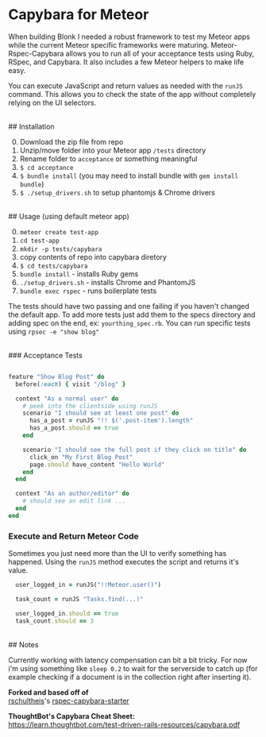 # Capybara for Meteor

When building Blonk I needed a robust framework to test my Meteor apps while the current Meteor specific frameworks were maturing. Meteor-Rspec-Capybara allows you to run all of your acceptance tests using Ruby, RSpec, and Capybara. It also includes a few Meteor helpers to make life easy.

You can execute JavaScript and return values as needed with the `runJS` command. This allows you to check the state of the app without completely relying on the UI selectors.

<br>
## Installation

0. Download the zip file from repo
0. Unzip/move folder into your Meteor app `/tests` directory
0. Rename folder to `acceptance` or something meaningful
0. `$ cd acceptance`
0. `$ bundle install`  (you may need to install bundle with `gem install bundle`)
0. `$ ./setup_drivers.sh` to setup phantomjs & Chrome drivers

<br>
## Usage (using default meteor app)

0. `meteor create test-app`
0. `cd test-app`
0. `mkdir -p tests/capybara`
0. copy contents of repo into capybara diretory
0. `$ cd tests/capybara`
0. `bundle install` - installs Ruby gems
0. `./setup_drivers.sh` - installs Chrome and PhantomJS
0. `bundle exec rspec` - runs boilerplate tests

The tests should have two passing and one failing if you haven't changed the default app. To add more tests just add them to the specs directory and adding spec on the end, ex: `yourthing_spec.rb`. You can run specific tests using `rpsec -e "show blog"`

<br>
### Acceptance Tests

```ruby

feature "Show Blog Post" do
  before(:each) { visit "/blog" }

  context "As a normal user" do
    # peek into the clientside using runJS
    scenario "I should see at least one post" do
      has_a_post = runJS "!! $('.post-item').length"
      has_a_post.should == true
    end

    scenario "I should see the full post if they click on title" do
      click_on "My First Blog Post"
      page.should have_content "Hello World"
    end
  end

  context "As an author/editor" do
    # should see an edit link ...
  end
end
```


### Execute and Return Meteor Code

Sometimes you just need more than the UI to verify something has happened. Using the `runJS` method executes the script and returns it's value.

```ruby
  user_logged_in = runJS("!!Meteor.user()")

  task_count = runJS "Tasks.find(...)"

  user_logged_in.should == true
  task_count.should == 3
```


<br>
## Notes

Currently working with latency compensation can bit a bit tricky. For now i'm using something like `sleep 0.2` to wait for the serverside to catch up (for example checking if a document is in the collection right after inserting it).

**Forked and based off of**  
[rschultheis](1)'s [rspec-capybara-starter](2)  

**ThoughtBot's Capybara Cheat Sheet:**  
https://learn.thoughtbot.com/test-driven-rails-resources/capybara.pdf


[1]: https://github.com/rschultheis
[2]: https://github.com/rschultheis/rspec_capybara_starter
